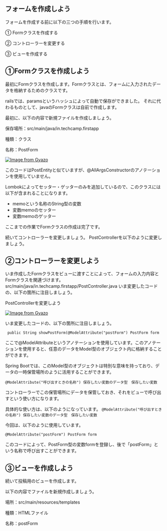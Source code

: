 ## フォームを作成しよう
フォームを作成する前に以下の三つの手順を行います。

① Formクラスを作成する


② コントローラーを変更する


③ ビューを作成する

## ①Formクラスを作成しよう
最初にFormクラスを作成します。Formクラスとは、フォームに入力されたデータを格納するためのクラスです。


railsでは、paramsというハッシュによって自動で保存ができました。
それに代わるものとして、javaのFormクラスは自前で作成します。


最初に、以下の内容で新規ファイルを作成しましょう。

保存場所：src/main/java/in.techcamp.firstapp


種類：クラス


名称：PostForm

[![Image from Gyazo](https://i.gyazo.com/d3223be686bd849b0328ca9081856a58.png)](https://gyazo.com/d3223be686bd849b0328ca9081856a58)



このコードはPostEntityと似ていますが、@AllArgsConstructorのアノテーションを使用していません。

Lombokによってセッター・ゲッターのみを追加しているので、このクラスには以下が含まれることになります。

- memoという名称のString型の変数
- 変数memoのセッター
- 変数memoのゲッター

ここまでの作業でFormクラスの作成は完了です。

続いてコントローラーを変更しましょう。
PostControllerを以下のように変更しましょう。



##  ②コントローラーを変更しよう
いま作成したFormクラスをビューに渡すことによって、フォームの入力内容とFormクラスを関連づけます。
src/main/java/in.techcamp.firstapp/PostController.java
いま変更したコードの、以下の箇所に注目しましょう。


PostControllerを変更しよう

[![Image from Gyazo](https://i.gyazo.com/eb0825b3048a4c02df7d0e7e568d0fff.png)](https://gyazo.com/eb0825b3048a4c02df7d0e7e568d0fff)

いま変更したコードの、以下の箇所に注目しましょう。

` public String showPostForm(@ModelAttribute("postForm") PostForm form`

ここで@ModelAttributeというアノテーションを使用しています。このアノテーションを使用すると、任意のデータをModel型のオブジェクト内に格納することができます。

Spring Bootでは、このModel型のオブジェクトは特別な意味を持っており、データの一時保管場所のように活用することができます。




`@ModelAttribute("呼び出すときの名称") 保存したい変数のデータ型　保存したい変数`


コントローラーでこの保管場所にデータを保管しておき、それをビューで呼び出すという使い方になります。

具体的な使い方は、以下のようになっています。
`@ModelAttribute("呼び出すときの名称") 保存したい変数のデータ型　保存したい変数`

今回は、以下のように使用しています。

`@ModelAttribute("postForm") PostForm form`

このコードによって、PostForm型の変数formを登録し、後で「postForm」という名称で呼び出すことができます。


##  ③ビューを作成しよう

続いて投稿用のビューを作成します。

以下の内容でファイルを新規作成しましょう。


場所：src/main/resources/templates


種類：HTMLファイル


名称：postForm

